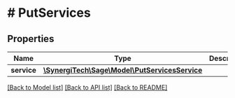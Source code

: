 # # PutServices

## Properties

Name | Type | Description | Notes
------------ | ------------- | ------------- | -------------
**service** | [**\SynergiTech\Sage\Model\PutServicesService**](PutServicesService.md) |  |

[[Back to Model list]](../../README.md#models) [[Back to API list]](../../README.md#endpoints) [[Back to README]](../../README.md)
